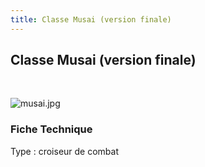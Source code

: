 ```yaml
---
title: Classe Musai (version finale)
---
```


Classe Musai (version finale)
-----------------------------


 


![musai.jpg](/images/stories/saga/gundam0083/ms/delaz/musai.jpg)


### Fiche Technique


Type : croiseur de combat

